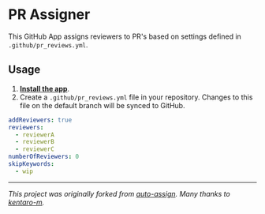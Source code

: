 # PR Assigner

This GitHub App assigns reviewers to PR's based on settings defined in `.github/pr_reviews.yml`.

## Usage

1. **[Install the app](https://github.com/apps/pr-assigner)**.
2. Create a `.github/pr_reviews.yml` file in your repository. Changes to this file on the default branch will be synced to GitHub.

```yaml
addReviewers: true
reviewers:
  - reviewerA
  - reviewerB
  - reviewerC
numberOfReviewers: 0
skipKeywords:
  - wip
```

---

*This project was originally forked from [auto-assign](https://github.com/kentaro-m/auto-assign). Many thanks to [kentaro-m](https://github.com/kentaro-m).*
